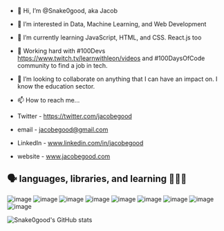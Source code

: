 - 👋 Hi, I’m @Snake0good, aka Jacob
- 👀 I’m interested in Data, Machine Learning, and Web Development
- 🌱 I’m currently learning JavaScript, HTML, and CSS. React.js too
- 🚀 Working hard with #100Devs https://www.twitch.tv/learnwithleon/videos and #100DaysOfCode community to find a job in tech.
- 💞️ I’m looking to collaborate on anything that I can have an impact on. I know the education sector. 
- 📫 How to reach me...
 
- Twitter - https://twitter.com/jacobegood
- email - jacobegood@gmail.com
- LinkedIn - www.linkedin.com/in/jacobegood
- website - www.jacobegood.com


🗣 languages, libraries, and learning 👨🏼‍🏫
-
![image](https://img.shields.io/badge/HTML5-E34F26?style=for-the-badge&logo=html5&logoColor=white
)  ![image](https://img.shields.io/badge/JavaScript-323330?style=for-the-badge&logo=javascript&logoColor=F7DF1E
)   ![image](https://img.shields.io/badge/CSS3-1572B6?style=for-the-badge&logo=css3&logoColor=white
)   ![image](https://img.shields.io/badge/Numpy-777BB4?style=for-the-badge&logo=numpy&logoColor=white
)   ![image](https://img.shields.io/badge/Pandas-2C2D72?style=for-the-badge&logo=pandas&logoColor=white
)   ![image](https://img.shields.io/badge/Python-FFD43B?style=for-the-badge&logo=python&logoColor=blue
)   ![image](https://img.shields.io/badge/Swift-FA7343?style=for-the-badge&logo=swift&logoColor=white
)   ![image](https://img.shields.io/badge/Coursera-0056D2?style=for-the-badge&logo=Coursera&logoColor=white
)   ![image](https://img.shields.io/badge/freecodecamp-27273D?style=for-the-badge&logo=freecodecamp&logoColor=white) 


<!---
Snake0good/Snake0good is a ✨ special ✨ repository because its `README.md` (this file) appears on your GitHub profile.
You can click the Preview link to take a look at your changes.
--->



![Snake0good's GitHub stats](https://github-readme-stats.vercel.app/api?username=Snake0good&show_icons=true&theme=radical)
